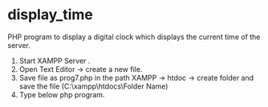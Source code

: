 # display_time
PHP program to display a digital clock which displays the current time of the server.

1. Start XAMPP Server .
2. Open Text Editor -> create a new file.
3. Save file as prog7.php in the path XAMPP -> htdoc -> create folder  and save the file (C:\xampp\htdocs\Folder Name)
4. Type below php program.
